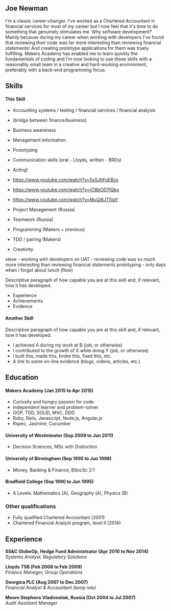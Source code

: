 ## Joe Newman

I'm a classic career-changer. I've worked as a Chartered Accountant in financial services for most of my career but I now feel that it's time to do something that genuinely stimulates me. Why software development? Mainly because during my career when working with developers I've found that reviewing their code was far more interesting than reviewing financial statements! And creating prototype applications for them was truely fulfilling. Makers Academy has enabled me to learn quickly the fundamentals of coding and I'm now looking to use these skills with a reasonably small team in a creative and hard-working environment, preferably with a back-end programming focus.


## Skills

#### This Skill






- Accounting systems / testing / financial services / financial analysis
- (bridge between finance/business)
- Business awareness
- Management information
- Prototyping
- Communication skills (oral - Lloyds, written - BRDs)

- Acting!
- https://www.youtube.com/watch?v=5xSJhFoEBcs
- https://www.youtube.com/watch?v=rC8bOD7lQbo
- https://www.youtube.com/watch?v=MuQi8JT5IaY

- Project Management (Russia)
- Teamwork (Russia)
- Programming (Makers + previous)
- TDD / pairing (Makers)
- Creativity

steve - working with developers on UAT - reviewing code was so much more interesting than reviewing financial statements
prototyping - only days when i forgot about lunch (flow)


Descriptive paragraph of how capable you are at this skill and, if relevant, how it has developed.

- Experience
- Achievements
- Evidence

#### Another Skill

Descriptive paragraph of how capable you are at this skill and, if relevant, how it has developed.

- I achieved A during my work at B (job, or otherwise)
- I contributed to the growth of X while doing Y (job, or otherwise)
- I built this, made this, broke this, fixed this, etc.
- A link to some on-line evidence (blogs, videos, articles, etc.)

## Education

#### Makers Academy (Jan 2015 to Apr 2015)
- Curiosity and hungry passion for code
- Independent learner and problem-solver
- OOP, TDD, SOLID, MVC, DDD
- Ruby, Rails, Javascript, Node.js, Angular,js
- Rspec, Jasmine, Cucumber

#### University of Westminster (Sep 2009 to Jun 2011)
- Decision Sciences, MSc with Distinction

#### University of Birmingham (Sep 1995 to Jun 1998)
- Money, Banking & Finance, BSocSc 2:1

#### Bradfield College (Sep 1990 to Jun 1995)
- A Levels: Mathematics (A), Geography (A), Physics (B)

### Other qualifications

- Fully qualified Chartered Accountant (2001)
- Chartered Financial Analyst program, level II (2014)

## Experience

**SS&C GlobeOp, Hedge Fund Administrator (Apr 2010 to Nov 2014)**  
*Systems Analyst, Regulatory Solutions*

**Lloyds TSB (Feb 2008 to Feb 2009)**  
*Finance Manager, Group Operations*

**Georgica PLC (Aug 2007 to Dec 2007)**  
*Financial Analyst & Accountant (temp role)*

**Moore Stephens Vladivostok, Russia (Oct 2004 to Jul 2007)**  
*Audit Assistant Manager*
